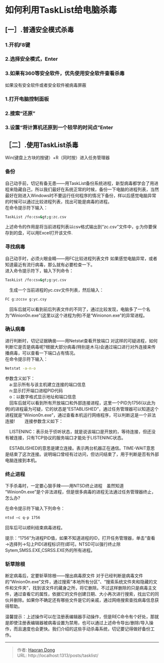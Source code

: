 # 如何利用TaskList给电脑杀毒

 ## [一］.普通安全模式杀毒
 ### 1.开机F8键
 ### 2.选择安全模式，Enter 
 ### 3.如果有360等安全软件，优先使用安全软件查看杀毒 
   如果没有安全软件或者安全软件被病毒屏蔽 
 ### 1.打开电脑控制面板
 ### 2.搜索“还原” 
 ### 3.设置“将计算机还原到一个较早的时间点”Enter
 
 
 ## ［二］.使用TaskList杀毒
Win(键盘上方块的按键）&#43;R（同时按）进入任务管理器
### 备份
自己动手前，切记有备无患——用TaskList备份系统进程，新型病毒都学会了用进程来隐藏自己，所以我们最好在系统正常的时候，备份一下电脑的进程列表，当然最好在刚进入Windows时不要运行任何程序的情况下备份，样以后感觉电脑异常的时候可以通过比较进程列表，找出可能是病毒的进程。  
在命令提示符下输入： 
``` bash
TaskList /fo:csv&gt;g:zc.csv　　
```
上述命令的作用是将当前进程列表以csv格式输出到“zc.csv”文件中，g:为你要保存到的盘，可以用Excel打开该文件.　　
### 寻找病毒
自己动手时，必须火眼金睛——用FC比较进程列表文件 如果感觉电脑异常，或者知道最近有流行病毒，那么就有必要检查一下。  
进入命令提示符下，输入下列命令：　　                   
``` bash
TaskList /fo:csv&gt;g:yc.csv　
```
　生成一个当前进程的yc.csv文件列表，然后输入：
``` bash
FC g:zccsv g:yc.csy　
```
　回车后就可以看到前后列表文件的不同了，通过比较发现，电脑多了一个名为“Winion0n.exe”(这里以这个进程为例)不是“Winionon.exe”的异常进程。　　
### 确认病毒
进行判断时，切记证据确凿——用Netstat查看开放端口 对这样的可疑进程，如何判断它是否是病毒呢?根据大部分病毒(特别是木马)会通过端口进行对外连接来传播病毒，可以查看一下端口占有情况。　  
在命令提示符下输入：
``` bash
Netstat -a-n-o
```
参数含义如下：　    
　a:显示所有与该主机建立连接的端口信息　  
　n:显示打开端口进程PID代码　  
　o：以数字格式显示地址和端口信息　  
　回车后就可以看到所有开放端口和外部连接进程，这里一个PID为1756(以此为例)的进程最为可疑，它的状态是“ESTABLISHED”，通过任务管理器可以知道这个进程就是“Winion0n.exe”，通过查看本机运行网络程序，可以判断这是一个非法连接!　　
连接参数含义如下：　   
  
　LISTENINC：表示处于侦听状态，就是说该端口是开放的，等待连接，但还没有被连接，只有TCP协议的服务端口才能处于LISTENINC状态。　    

　ESTABLISHED的意思是建立连接。表示两台机器正在通信。TIME-WAIT意思是结束了这次连接。说明端口曾经有过访问，但访问结束了，用于判断是否有外部电脑连接到本机。
### 终止进程
下手杀毒时，一定要心狠手辣——用NTSD终止进程　虽然知道 “Winion0n.exe”是个非法进程，但是很多病毒的进程无法通过任务管理器终止，怎么办?　　  

在命令提示符下输入下列命令：
``` bash
ntsd –c q-p 1756　　
```
回车后可以顺利结束病毒进程。　  

提示：“1756”为进程PID值，如果不知道进程的ID，打开任务管理器，单击“查看→选择列→勾上PID(进程标识符)即可。NTSD可以强行终止除Sytem,SMSS.EXE,CSRSS.EXE外的所有进程。　　  

### 斩草除根
断定病毒后，定要斩草除根——搜出病毒原文件 对于已经判断是病毒文件的“Winion0n.exe”文件，通过搜索“本地所有分区”、“搜索系统文件夹和隐藏的文件和文件夹”，找到该文件的藏身之所，将它删除。不过这样删除的只是病毒主文件，通过查看它的属性，依据它的文件创建日期、大小再次进行搜索，找出它的同伙并删除。如果你不确定还有哪些文件是它的亲戚，通过网络搜索查找病毒信息获得帮助。　　

温馨提示：上述操作可以在注册表编辑器手动操作，但是REC命令有个好处，那就是即使注册表编辑器被病毒设置为禁用，也可以通过上述命令导出/删除/导入操作，而且速度也会更快。我们介绍的这些手动杀毒系统，切记要记得做好备份工作。
 
 

---

> 作者: [Haoran Dong](https://github.com/TEWQ-1314)  
> URL: http://localhost:1313/posts/tasklist/  

